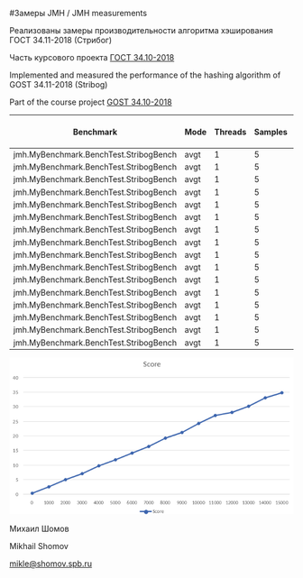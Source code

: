 #Замеры JMH / JMH measurements

Реализованы замеры производительности алгоритма хэширования ГОСТ 34.11-2018 (Стрибог)

Часть курсового проекта [ГОСТ 34.10-2018](https://https://github.com/shomov/GOST-34.10-2018)

Implemented and measured the performance of the hashing algorithm of GOST 34.11-2018 (Stribog)

Part of the course project [GOST 34.10-2018](https://https://github.com/shomov/GOST-34.10-2018)

| Benchmark                              | Mode | Threads | Samples | Score     | Score Error (99,9%) | Unit  | Param: msgSize |
|----------------------------------------|------|---------|---------|-----------|---------------------|-------|----------------|
| jmh.MyBenchmark.BenchTest.StribogBench | avgt | 1       | 5       | 0,472682  | 0,093146            | ms/op | 0              |
| jmh.MyBenchmark.BenchTest.StribogBench | avgt | 1       | 5       | 2,691031  | 0,397345            | ms/op | 1000           |
| jmh.MyBenchmark.BenchTest.StribogBench | avgt | 1       | 5       | 5,131784  | 0,978233            | ms/op | 2000           |
| jmh.MyBenchmark.BenchTest.StribogBench | avgt | 1       | 5       | 7,179261  | 1,313845            | ms/op | 3000           |
| jmh.MyBenchmark.BenchTest.StribogBench | avgt | 1       | 5       | 9,861718  | 2,028104            | ms/op | 4000           |
| jmh.MyBenchmark.BenchTest.StribogBench | avgt | 1       | 5       | 11,926847 | 1,980416            | ms/op | 5000           |
| jmh.MyBenchmark.BenchTest.StribogBench | avgt | 1       | 5       | 14,228337 | 2,454271            | ms/op | 6000           |
| jmh.MyBenchmark.BenchTest.StribogBench | avgt | 1       | 5       | 16,503992 | 3,049025            | ms/op | 7000           |
| jmh.MyBenchmark.BenchTest.StribogBench | avgt | 1       | 5       | 19,352452 | 4,576547            | ms/op | 8000           |
| jmh.MyBenchmark.BenchTest.StribogBench | avgt | 1       | 5       | 21,296562 | 5,098029            | ms/op | 9000           |
| jmh.MyBenchmark.BenchTest.StribogBench | avgt | 1       | 5       | 24,3831   | 3,842897            | ms/op | 10000          |
| jmh.MyBenchmark.BenchTest.StribogBench | avgt | 1       | 5       | 27,123238 | 8,780149            | ms/op | 11000          |
| jmh.MyBenchmark.BenchTest.StribogBench | avgt | 1       | 5       | 28,166273 | 3,989920            | ms/op | 12000          |
| jmh.MyBenchmark.BenchTest.StribogBench | avgt | 1       | 5       | 30,273232 | 3,626145            | ms/op | 13000          |
| jmh.MyBenchmark.BenchTest.StribogBench | avgt | 1       | 5       | 33,152033 | 5,283613            | ms/op | 14000          |
| jmh.MyBenchmark.BenchTest.StribogBench | avgt | 1       | 5       | 34,88625  | 7,269559            | ms/op | 15000          |

![alt-Chart](jmh.png "Chart")

Михаил Шомов

Mikhail Shomov

mikle@shomov.spb.ru